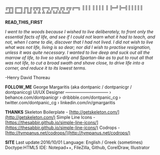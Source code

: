 ╔╦╗╔═╗╔╗╔╔╦╗╔═╗╔═╗╔╗╔╦╔═╗
 ║║║ ║║║║ ║ ╠═╝╠═╣║║║║║  
═╩╝╚═╝╝╚╝ ╩ ╩  ╩ ╩╝╚╝╩╚═╝

**READ_THIS_FIRST**

*I went to the woods because I wished to live deliberately, to front only the essential facts of life, and see if I could not learn what it had to teach, and not, when I came to die, discover that I had not lived. I did not wish to live what was not life, living is so dear; nor did I wish to practise resignation, unless it was quite necessary. I wanted to live deep and suck out all the marrow of life, to live so sturdily and Spartan-like as to put to rout all that was not life, to cut a broad swath and shave close, to drive life into a corner, and reduce it to its lowest terms.*

-Henry David Thoreau
	
**FOLLOW_ME**
	George Margaritis (aka dontpanic / dontpanicgr / dontpaniccg)
	UI/UX Designer 
	––––––––––––––––––––
	› behance.com/dontpanicgr
	› dribbble.com/dontpanic_cg
	› twitter.com/dontpanic_cg
	› linkedin.com/in/gmargaritis


**THANKS**
	Skeleton Boilerplate	-	[http://getskeleton.com/](http://getskeleton.com/)
	Simple Line Icons	-	[https://thesabbir.github.io/simple-line-icons/](https://thesabbir.github.io/simple-line-icons/)
	Codrops - [http://tympanus.net/codrops/](http://tympanus.net/codrops/)


**SITE**
	Last update:2016/10/01
	Language: English / Greek (sometimes)
	Doctype:HTML5
	IDE: Notepad++, FileZilla, Github, CorelDraw, Illustrator

